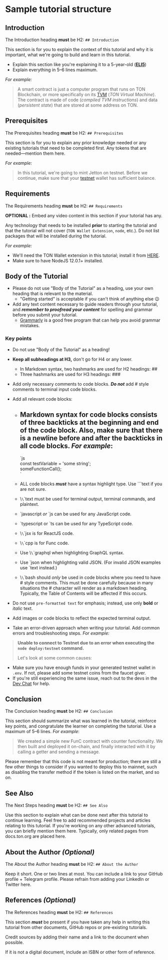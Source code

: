 # Sample tutorial structure

## Introduction

The Introduction heading **must** be H2: `## Introduction`

This section is for you to explain the context of this tutorial and why it is important, what we're going to build and learn in this tutorial.

- Explain this section like you're explaining it to a 5-year-old (**[ELI5](https://www.dictionary.com/e/slang/eli5/)**)
- Explain everything in 5–6 lines maximum.

_For example:_

> A smart contract is just a computer program that runs on TON Blockchain, or more specifically on its [TVM](/learn/tvm-instructions/tvm-overview) (_TON Virtual Machine_). The contract is made of code (_compiled TVM instructions_) and data (_persistent state_) that are stored at some address on TON.

## Prerequisites

The Prerequisites heading **must** be H2: `## Prerequisites`

This section is for you to explain any prior knowledge needed or any existing tutorials that need to be completed first. Any tokens that are needed—mention them here.

_For example:_

> In this tutorial, we're going to mint Jetton on testnet. Before we continue, make sure that your [testnet](/develop/smart-contracts/environment/testnet) wallet has sufficient balance.

## Requirements

The Requirements heading **must** be H2: `## Requirements`

**OPTIONAL :** Embed any video content in this section if your tutorial has any.

Any technology that needs to be installed **prior** to starting the tutorial and that the tutorial will not cover (`TON Wallet Extension`, `node`, etc.). Do not list packages that will be installed during the tutorial.

_For example:_

- We'll need the TON Wallet extension in this tutorial; install it from [HERE](https://chrome.google.com/webstore/detail/ton-wallet/nphplpgoakhhjchkkhmiggakijnkhfnd).
- Make sure to have NodeJS 12.0.1+ installed.

## Body of the Tutorial

- Please do not use "Body of the Tutorial" as a heading, use your own heading that is relevant to the material.
  - "Getting started" is acceptable if you can't think of anything else 😉
- Add any text content necessary to guide readers through your tutorial, and _**remember to proofread your content**_ for spelling and grammar before you submit your tutorial.
  - [Grammarly](http://grammarly.com) is a good free program that can help you avoid grammar mistakes.

### Key points

- Do not use "Body of the Tutorial" as a heading!

- **Keep all subheadings at H3,** don't go for H4 or any lower.
  - In Markdown syntax, two hashmarks are used for H2 headings: ##
  - Three hashmarks are used for H3 headings: ###

- Add only necessary comments to code blocks. _**Do not**_ add # style comments to terminal input code blocks.

- Add all relevant code blocks:
  - ## Markdown syntax for code blocks consists of three backticks at the beginning and end of the code block.  Also, make sure that there is a newline before and after the backticks in all code blocks. _For example_:
    \`js  
          const testVariable = 'some string';  
          someFunctionCall();  
          \`

  - ALL code blocks _**must**_ have a syntax highlight type. Use \`\`\`text if you are not sure.

  - \\`\`\`text must be used for terminal output, terminal commands, and plaintext.

  - \`javascript *or* `js can be used for any JavaScript code.

  - \`typescript or `ts can be used for any TypeScript code.

  - \\`\`\`jsx is for ReactJS code.

  - \\`\`\`cpp is for Func code.

  - Use \\`\`\`graphql when highlighting GraphQL syntax.

  - Use \`json when highlighting valid JSON. (For invalid JSON examples use \`text instead.)

  - \\`\`\`bash should _only_ be used in code blocks where you need to have # style comments. This must be done carefully because in many situations the # character will render as a markdown heading. Typically, the Table of Contents will be affected if this occurs.

- Do not use `pre-formatted text` for emphasis; instead, use only **bold** or _italic_ text.

- Add images or code blocks to reflect the expected terminal output.

- Take an error-driven approach when writing your tutorial. Add common errors and troubleshooting steps. _For example:_

> **Unable to connect to Testnet due to an error when executing the
> `node deploy:testnet` command.**
>
> Let's look at some common causes:

- Make sure you have enough funds in your generated testnet wallet in `.env`. If not, please add some testnet coins from the faucet giver.
- If you're still experiencing the same issue, reach out to the devs in the [Dev Chat](https://t.me/TonDev_eng/) for help.

>

## Conclusion

The Conclusion heading **must** be H2: `## Conclusion`

This section should summarize what was learned in the tutorial, reinforce key points, and congratulate the learner on completing the tutorial. Use a maximum of 5–6 lines.
_For example_:

> We created a simple new FunC contract with counter functionality. We then built and deployed it on-chain, and finally interacted with it by calling a getter and sending a message.

Please remember that this code is not meant for production; there are still a few other things to consider if you wanted to deploy this to mainnet, such as disabling the transfer method if the token is listed on the market, and so on.

>

## See Also

The Next Steps heading **must** be H2: `## See Also`

Use this section to explain what can be done next after this tutorial to continue learning.
Feel free to add recommended projects and articles relating to this tutorial.
If you're working on any other advanced tutorials, you can briefly mention them here.
Typically, only related pages from docs.ton.org are placed here.

## About the Author _(Optional)_

The About the Author heading **must** be H2: `## About the Author`

Keep it short. One or two lines at most. You can include a link to your GitHub profile + Telegram profile. Please refrain from adding your LinkedIn or Twitter here.

## References _(Optional)_

The References heading **must** be H2: `## References`

This section _**must**_ be present if you have taken any help in writing this tutorial from other documents, GitHub repos or pre-existing tutorials.

Credit sources by adding their name and a link to the document when possible.

If it is not a digital document, include an ISBN or other form of reference.
